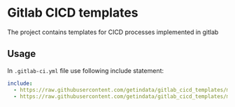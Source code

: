 # Gitlab CICD templates

The project contains templates for CICD processes implemented in gitlab


## Usage

In `.gitlab-ci.yml` file use following include statement:

```yaml
include:
  - https://raw.githubusercontent.com/getindata/gitlab_cicd_templates/main/dataops/gcp/gcp_setup_template.yml
  - https://raw.githubusercontent.com/getindata/gitlab_cicd_templates/main/dataops/dev_cicd_template.yml
```